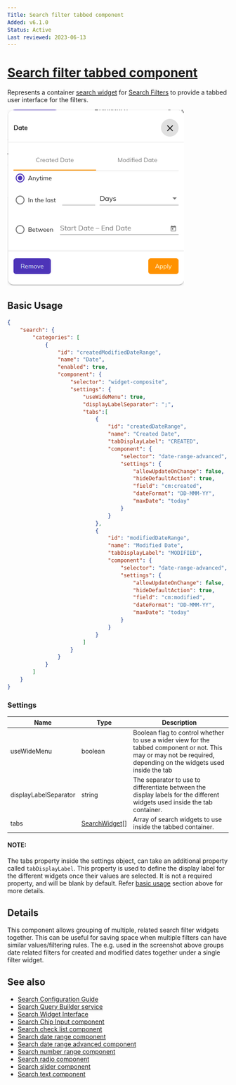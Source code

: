 ```yaml
---
Title: Search filter tabbed component
Added: v6.1.0
Status: Active
Last reviewed: 2023-06-13
---
```


# [Search filter tabbed component](../../../lib/content-services/src/lib/search/components/search-filter-tabbed/search-filter-tabbed.component.ts "Defined in search-filter-tabbed.component.ts")

Represents a container [search widget](../../../lib/content-services/src/lib/search/models/search-widget.interface.ts) for [Search Filters](search-filter.component.md) to provide a tabbed user interface for the filters. 

![Search Filter Tabbed Widget](../../docassets/images/search-filter-tabbed.png)

## Basic Usage

```json
{
    "search": {
        "categories": [
            {
                "id": "createdModifiedDateRange",
                "name": "Date",
                "enabled": true,
                "component": {
                    "selector": "widget-composite",
                    "settings": {
                        "useWideMenu": true,
                        "displayLabelSeparator": ";",
                        "tabs":[
                            {
                                "id": "createdDateRange",
                                "name": "Created Date",
                                "tabDisplayLabel": "CREATED",
                                "component": {
                                    "selector": "date-range-advanced",
                                    "settings": {
                                        "allowUpdateOnChange": false,
                                        "hideDefaultAction": true,
                                        "field": "cm:created",
                                        "dateFormat": "DD-MMM-YY",
                                        "maxDate": "today"
                                    }
                                }
                            },
                            {
                                "id": "modifiedDateRange",
                                "name": "Modified Date",
                                "tabDisplayLabel": "MODIFIED",
                                "component": {
                                    "selector": "date-range-advanced",
                                    "settings": {
                                        "allowUpdateOnChange": false,
                                        "hideDefaultAction": true,
                                        "field": "cm:modified",
                                        "dateFormat": "DD-MMM-YY",
                                        "maxDate": "today"
                                    }
                                }
                            }
                        ]
                    }
                }
            }
        ]
    }
}
```

### Settings

| Name                  | Type                                                                                             | Description                                                                                                                                                        |
|-----------------------|--------------------------------------------------------------------------------------------------|--------------------------------------------------------------------------------------------------------------------------------------------------------------------|
| useWideMenu           | boolean                                                                                          | Boolean flag to control whether to use a wider view for the tabbed component or not. This may or may not be required, depending on the widgets used inside the tab |
| displayLabelSeparator | string                                                                                           | The separator to use to differentiate between the display labels for the different widgets used inside the tab container.                                          |
| tabs                  | [SearchWidget](../../../lib/content-services/src/lib/search/models/search-widget.interface.ts)[] | Array of search widgets to use inside the tabbed container.                                                                                                        |

#### NOTE: 
The tabs property inside the settings object, can take an additional property called `tabDisplayLabel`. This property is used to define the display label for the different widgets once their values are selected. 
It is not a required property, and will be blank by default. Refer [basic usage](#basic-usage) section above for more details.

## Details
This component allows grouping of multiple, related search filter widgets together. This can be useful for saving space when multiple filters can have similar values/filtering rules. The e.g. used in the screenshot above groups date related filters for created and modified dates
together under a single filter widget.

## See also

-   [Search Configuration Guide](../../user-guide/search-configuration-guide.md)
-   [Search Query Builder service](../services/search-query-builder.service.md)
-   [Search Widget Interface](../interfaces/search-widget.interface.md)
-   [Search Chip Input component](search-chip-input.component.md)
-   [Search check list component](search-check-list.component.md)
-   [Search date range component](search-date-range.component.md)
-   [Search date range advanced component](search-date-range-advanced.component.md)
-   [Search number range component](search-number-range.component.md)
-   [Search radio component](search-radio.component.md)
-   [Search slider component](search-slider.component.md)
-   [Search text component](search-text.component.md)
